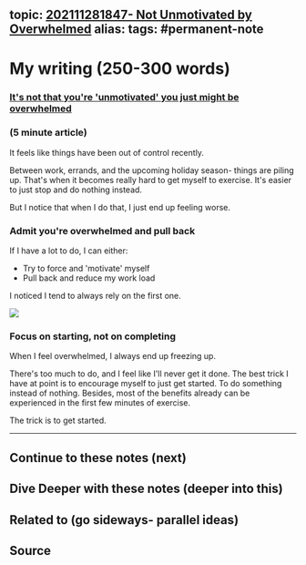 topic: [202111281847- Not Unmotivated by Overwhelmed](.md)
alias: 
tags: #permanent-note
---

# My writing (250-300 words)

### [It's not that you're 'unmotivated' you just might be overwhelmed](https://shoutout.wix.com/so/deNrKoOC3/c?w=YYWvvnpT8onfrDdHgn1G4Ll8kH1o5_OcQ3Vluzhh6Hs.eyJ1IjoiaHR0cHM6Ly9icnlhbmtyYWhuLmNvbS9ub3QtYS1tb3RpdmF0aW9uLWlzc3VlLyIsInIiOiIwNmZiMWFmNi05MzgxLTQ0ZjktZjgyYS0xNjBmNmExZjAwZDAiLCJtIjoibHAifQ)

### (5 minute article) 

It feels like things have been out of control recently.

Between work, errands, and the upcoming holiday season- things are piling up. That's when it becomes really hard to get myself to exercise. It's easier to just stop and do nothing instead.

But I notice that when I do that, I just end up feeling worse.

### Admit you're overwhelmed and pull back

If I have a lot to do, I can either:

-   Try to force and 'motivate' myself
-   Pull back and reduce my work load

I noticed I tend to always rely on the first one.

![](https://static.wixstatic.com/media/nsplsh_79384f5050766f5f356d55~mv2_d_5184_3456_s_4_2.jpg/v1/fit/w_700,h_2000,al_c,q_85/image.jpg)

### Focus on starting, not on completing

When I feel overwhelmed, I always end up freezing up.

There's too much to do, and I feel like I'll never get it done. The best trick I have at point is to encourage myself to just get started. To do something instead of nothing. Besides, most of the benefits already can be experienced in the first few minutes of exercise.

The trick is to get started.






---
## Continue to these notes (next)
		
## Dive Deeper with these notes (deeper into this)
		
## Related to (go sideways- parallel ideas)
	
## Source